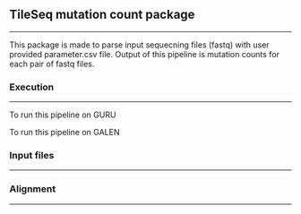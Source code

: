 ## TileSeq mutation count package
---

This package is made to parse input sequecning files (fastq) with user provided parameter.csv file.
Output of this pipeline is mutation counts for each pair of fastq files. 

### Execution
---

To run this pipeline on GURU



To run this pipeline on GALEN



### Input files
---

### Alignment
---

